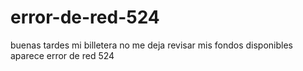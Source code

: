 # error-de-red-524
buenas tardes mi  billetera no me deja revisar mis fondos disponibles aparece error de red 524
